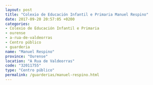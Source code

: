 ```yaml
---
layout: post
title: "Colexio de Educación Infantil e Primaria Manuel Respino"
date: 2017-09-20 20:57:05 +0200
categories:
- Colexio de Educación Infantil e Primaria
- ourense
- a-rua-de-valdeorras
- Centro público
- guarderia
name: "Manuel Respino"
province: "Ourense"
location: "A Rua de Valdeorras"
code: "32011755"
type: "Centro público"
permalink: /guarderias/manuel-respino.html
---
```

